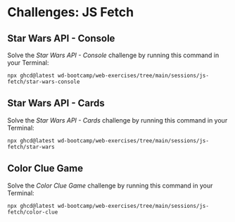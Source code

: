 # Challenges: JS Fetch

## Star Wars API - Console

Solve the _Star Wars API - Console_ challenge by running this command in your Terminal:

```
npx ghcd@latest wd-bootcamp/web-exercises/tree/main/sessions/js-fetch/star-wars-console
```

## Star Wars API - Cards

Solve the _Star Wars API - Cards_ challenge by running this command in your Terminal:

```
npx ghcd@latest wd-bootcamp/web-exercises/tree/main/sessions/js-fetch/star-wars
```

## Color Clue Game

Solve the _Color Clue Game_ challenge by running this command in your Terminal:

```
npx ghcd@latest wd-bootcamp/web-exercises/tree/main/sessions/js-fetch/color-clue
```
